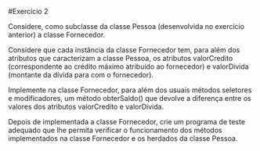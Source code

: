 #Exercício 2

Considere, como subclasse da classe Pessoa (desenvolvida no exercício anterior) a classe Fornecedor. 

Considere que cada instância da classe Fornecedor tem, para além dos atributos que caracterizam a classe Pessoa, os atributos valorCredito (correspondente ao crédito máximo atribuído ao fornecedor) e valorDivida (montante da dívida para com o fornecedor). 

Implemente na classe Fornecedor, para além dos usuais métodos seletores e modificadores, um método obterSaldo() que devolve a diferença entre os valores dos atributos valorCredito e valorDivida. 

Depois de implementada a classe Fornecedor, crie um programa de teste adequado que lhe permita verificar o funcionamento dos métodos implementados na classe Fornecedor e os herdados da classe Pessoa.